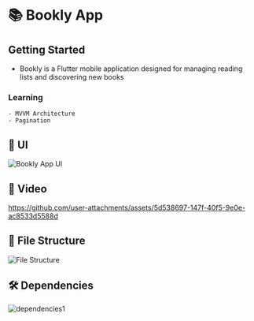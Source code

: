 #  📚 Bookly App

 ## Getting Started
   - Bookly is a Flutter mobile application designed for managing reading lists and discovering new books
   ### Learning 
    - MVVM Architecture 
    - Pagination
 ## 📱 UI
 ![Bookly App UI](https://github.com/user-attachments/assets/353e5be2-1257-4c2f-b7ba-11cdcf044f50)
 ## 🎥 Video
 https://github.com/user-attachments/assets/5d538697-147f-40f5-9e0e-ac8533d5588d
 ## 📁 File Structure
 ![File Structure](https://github.com/user-attachments/assets/f7766e48-8ba9-4073-ad02-3bc114d371f6)
 ## 🛠 Dependencies
 ![dependencies1](https://github.com/user-attachments/assets/16c20293-0150-4896-b2c3-42a485bbd9cf)

 

